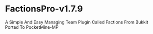 # FactionsPro-v1.7.9
A Simple And Easy Managing Team Plugin Called Factions From Bukkit Ported To PocketMine-MP
